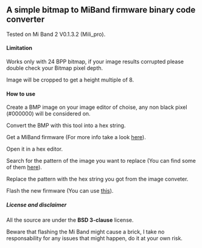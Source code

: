 ## **A simple bitmap to MiBand firmware binary code converter**

Tested on Mi Band 2 V0.1.3.2 (Mili_pro).

#### **Limitation**

Works only with 24 BPP bitmap, if your image results corrupted please double check your Bitmap pixel depth.

Image will be cropped to get a height multiple of 8.


#### **How to use**

Create a BMP image on your image editor of choise, any non black pixel (#000000) will be considered on.

Convert the BMP with this tool into a hex string.

Get a MiBand firmware (For more info take a look [here](https://github.com/Freeyourgadget/Gadgetbridge/wiki/Mi-Band-2-Firmware-Update)).

Open it in a hex editor.

Search for the pattern of the image you want to replace (You can find some of them [here](https://github.com/berryelectronics/miband-2-fw-editor/blob/master/MiBand2-patternsearcher/MiBand2-patternsearcher/vars.cs)).

Replace the pattern with the hex string you got from the image conveter.

Flash the new firmware (You can use [this](https://github.com/Freeyourgadget/Gadgetbridge)).

##### **License and disclaimer**

All the source are under the **BSD 3-clause** license.

Beware that flashing the Mi Band might cause a brick, I take no responsability for any issues that might happen, do it at your own risk.
